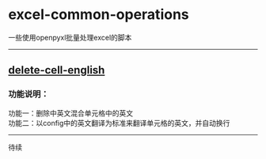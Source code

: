 <!--
 * @Author: WangYuRan
 * @Date: 2021-01-14 14:49:26
 * @LastEditors: WangYuRan
 * @LastEditTime: 2021-01-14 14:54:07
 * @Description: 描述
 * @FilePath: \undefinedd:\pyPro\excel-common-operations\README.md
-->
# excel-common-operations
一些使用openpyxl批量处理excel的脚本

---
## [delete-cell-english](delete-cell-english/README.md)

### 功能说明：
功能一：删除中英文混合单元格中的英文<br>
功能二：以config中的英文翻译为标准来翻译单元格的英文，并自动换行

---
待续



